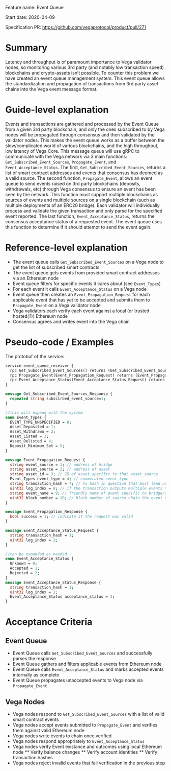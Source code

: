 Feature name: Event Queue

Start date: 2020-04-09

Specification PR: https://github.com/vegaprotocol/product/pull/271


# Summary
Latency and throughput is of paramount importance to Vega validator nodes, so monitoring various 3rd party (and notably low transaction speed) blockchains and crypto-assets isn’t possible.
To counter this problem we have created an event queue management system.
This event queue allows the standardization and propagation of transactions from 3rd party asset chains into the Vega event message format.

# Guide-level explanation
Events and transactions are gathered and processed by the Event Queue from a given 3rd party blockchain, and only the ones subscribed to by Vega nodes will be propagated through consensus and then validated by the validator nodes.
This makes the event queue works as a buffer between the slow/complicated world of various blockchains, and the high throughput, low latency of Vega Core.
This message queue will use gRPC to communicate with the Vega network via 3 main functions: `Get_Subscribed_Event_Sources`, `Propagate_Event`, and `Event_Acceptance_Status`.
The first, `Get_Subscribed_Event_Sources`, returns a list of smart contract addresses and events that consensus has deemed as a valid source.
The second function, `Propagate_Event`, allows an event queue to send events raised on 3rd party blockchains (deposits, withdrawals, etc) through Vega consensus to ensure an event has been seen by the network. This function must support multiple blockchains as sources of events and multiple sources on a single blockchain (such as multiple deployments of an ERC20 bridge).
Each validator will individually process and validate the given transaction and only parse for the specified event reported.
The last function, `Event_Acceptance_Status`, returns the consensus acceptance status of a requested event. The event queue uses this function to determine if it should attempt to send the event again.

# Reference-level explanation
* The event queue calls `Get_Subscribed_Event_Sources` on a Vega node to get the list of subscribed smart contracts
* The event queue gets events from provided smart contract addresses via an Ethereum node
* Event queue filters for specific events it cares about (see `Event_Types`)
* For each event it calls `Event_Acceptance_Status` on a Vega node
* Event queue then creates an `Event_Propagation_Request` for each applicable event that has yet to be accepted and submits them to `Propagate_Event` on a Vega validator node
* Vega validators each verify each event against a local (or trusted hosted(?)) Ethereum node
* Consensus agrees and writes event into the Vega chain

# Pseudo-code / Examples

The protobuf of the service:
```proto
service event_queue_receiver {
  rpc Get_Subscribed_Event_Sources() returns (Get_Subscribed_Event_Sources_Response);
  rpc Propagate_Event(Event_Propagation_Request) returns (Event_Propagation_Response);
  rpc Event_Acceptance_Status(Event_Acceptance_Status_Request) returns (Event_Acceptance_Status_Response);
}

message Get_Subscribed_Event_Sources_Response {
  repeated string subscirbed_event_source=1;
}

//this will expand with the system
enum Event_Types {
  EVENT_TYPE_UNSPECIFIED = 0;
  Asset_Deposited = 1;
  Asset_Withdrawn = 2;
  Asset_Listed = 3;
  Asset_Delisted = 4;
  Deposit_Minimum_Set = 5;
}

message Event_Propagation_Request {
  string event_source = 1; // address of bridge
  string asset_source = 2; // address of asset
  string asset_id = 3; // ID of asset specific to that asset_source
  Event_Types event_type = 4; // enumerated event type
  string transaction_hash = 7; // tx hash in question that must lead us to parseable data based on 'event_type'
  uint32 log_index = 8; // if the transaction outputs multiple events to the log, this tells you which one
  string event_name = 9; // friendly name of event specific to bridge/source
  uint32 block_number = 10; // block number of source chain the event occurred
}

message Event_Propagation_Response {
  bool success = 1; // indicate if the request was valid
}

message Event_Acceptance_Status_Request {
  string transaction_hash = 1;
  uint32 log_index = 2;
}

//can be expanded as needed
enum Event_Acceptance_Status {
  Unknown = 0;
  Accepted = 1;
  Rejected = 2;
}
message Event_Acceptance_Status_Response {
  string transaction_hash = 1;
  uint32 log_index = 2;
  Event_Acceptance_Status acceptance_status = 3;
}
```

# Acceptance Criteria
## Event Queue
* Event Queue calls `Get_Subscribed_Event_Sources` and successfully parses the response
* Event Queue gathers and filters applicable events from Ethereum node
* Event Queue calls `Event_Acceptance_Status` and marks accepted events internally as complete
* Event Queue propagates unaccepted events to Vega node via `Propagate_Event`

## Vega Nodes
* Vega nodes respond to `Get_Subscribed_Event_Sources` with a list of valid smart contract events
* Vega nodes accept events submitted to `Propagate_Event` and verifies them against valid Ethereum node
* Vega nodes write events to chain once verified
* Vega nodes respond appropriately to `Event_Acceptance_Status`
* Vega nodes verify Event existance and outcomes using local Ethereum node
** Verify balance changes
** Verify account identities
** Verify transaction hashes
* Vega nodes reject invalid events that fail verification in the previous step

